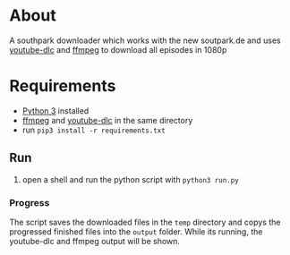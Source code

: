 # About
A southpark downloader which works with the new soutpark.de and uses [youtube-dlc](https://github.com/blackjack4494/yt-dlc) and [ffmpeg](https://github.com/FFmpeg/FFmpeg) to download all episodes in 1080p

# Requirements
 - [Python 3](https://www.python.org/downloads/) installed
 - [ffmpeg](https://github.com/FFmpeg/FFmpeg) and [youtube-dlc](https://github.com/blackjack4494/yt-dlc) in the same directory
 - run `pip3 install -r requirements.txt`

## Run
 1. open a shell and run the python script with `python3 run.py`

### Progress
The script saves the downloaded files in the `temp` directory and copys the progressed finished files into the `output` folder. While its running, the youtube-dlc and ffmpeg output will be shown.